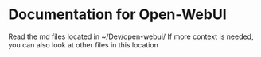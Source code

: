 # Documentation for Open-WebUI
Read the md files located in ~/Dev/open-webui/
If more context is needed, you can also look at other files in this location